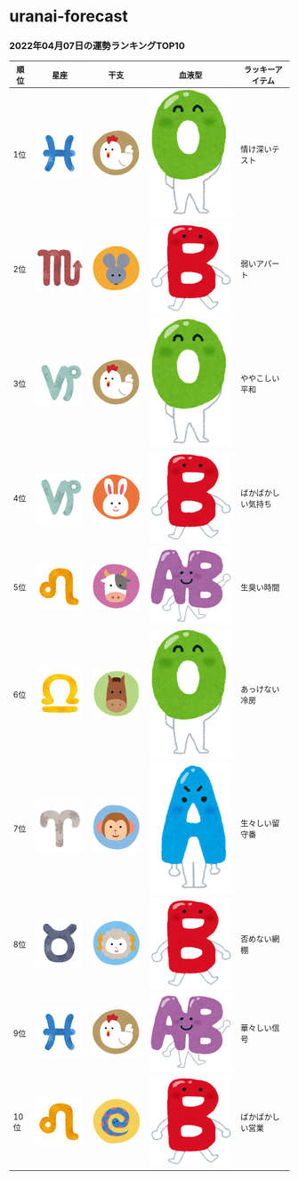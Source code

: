 # uranai-forecast

### 2022年04月07日の運勢ランキングTOP10
|順位|星座|干支|血液型|ラッキーアイテム|
|-----------|-----------|-----------|-----------|-----------|
|1位|<img src='imgs/sign/small/seiza_mark12_uo.png'>|<img src='imgs/eto/small/eto_mark10_tori.png'>|<img src='imgs/blood/small/ketsuekigata_o.png'>|情け深いテスト|
|2位|<img src='imgs/sign/small/seiza_mark08_sasori.png'>|<img src='imgs/eto/small/eto_mark01_nezumi.png'>|<img src='imgs/blood/small/ketsuekigata_b.png'>|弱いアパート|
|3位|<img src='imgs/sign/small/seiza_mark10_yagi.png'>|<img src='imgs/eto/small/eto_mark10_tori.png'>|<img src='imgs/blood/small/ketsuekigata_o.png'>|ややこしい平和|
|4位|<img src='imgs/sign/small/seiza_mark10_yagi.png'>|<img src='imgs/eto/small/eto_mark04_usagi.png'>|<img src='imgs/blood/small/ketsuekigata_b.png'>|ばかばかしい気持ち|
|5位|<img src='imgs/sign/small/seiza_mark05_shishi.png'>|<img src='imgs/eto/small/eto_mark02_ushi.png'>|<img src='imgs/blood/small/ketsuekigata_ab.png'>|生臭い時間|
|6位|<img src='imgs/sign/small/seiza_mark07_tenbin.png'>|<img src='imgs/eto/small/eto_mark07_uma.png'>|<img src='imgs/blood/small/ketsuekigata_o.png'>|あっけない冷房|
|7位|<img src='imgs/sign/small/seiza_mark01_ohitsuji.png'>|<img src='imgs/eto/small/eto_mark09_saru.png'>|<img src='imgs/blood/small/ketsuekigata_a.png'>|生々しい留守番|
|8位|<img src='imgs/sign/small/seiza_mark02_oushi.png'>|<img src='imgs/eto/small/eto_mark08_hitsuji.png'>|<img src='imgs/blood/small/ketsuekigata_b.png'>|否めない網棚|
|9位|<img src='imgs/sign/small/seiza_mark12_uo.png'>|<img src='imgs/eto/small/eto_mark10_tori.png'>|<img src='imgs/blood/small/ketsuekigata_ab.png'>|華々しい信号|
|10位|<img src='imgs/sign/small/seiza_mark05_shishi.png'>|<img src='imgs/eto/small/eto_mark06_hebi.png'>|<img src='imgs/blood/small/ketsuekigata_b.png'>|ばかばかしい営業|
